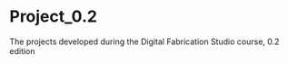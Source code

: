 Project_0.2
===========

The projects developed during the Digital Fabrication Studio course, 0.2 edition